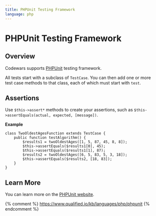 ```yaml
---
title: PHPUnit Testing Framework
language: php
---
```


# PHPUnit Testing Framework

## Overview

Codewars supports [PHPUnit](https://phpunit.de/) testing framework.

All tests start with a subclass of `TestCase`.
You can then add one or more test case methods to that class, each of which must start with `test`.

## Assertions

Use `$this->assert*` methods to create your assertions, such as `$this->assertEquals(actual, expected, [message])`.

**Example**

```php?start_inline=true
class TwoOldestAgesFunction extends TestCase {
    public function testAlgorithm() {
        $results1 = twoOldestAges([1, 5, 87, 45, 8, 8]);
        $this->assertEquals($results1[0], 45);
        $this->assertEquals($results1[1], 87);
        $results2 = twoOldestAges([6, 5, 83, 5, 3, 18]);
        $this->assertEquals($results2, [18, 83]);
    }
}
```

## Learn More

You can learn more on the [PHPUnit website](https://phpunit.de/).

{% comment %}
https://www.qualified.io/kb/languages/php/phpunit
{% endcomment %}
